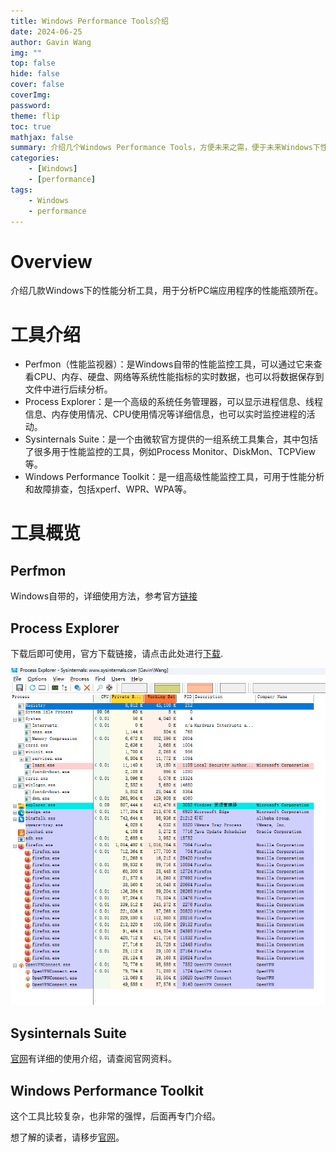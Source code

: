 ```yaml
---
title: Windows Performance Tools介绍
date: 2024-06-25
author: Gavin Wang
img: ""
top: false
hide: false
cover: false
coverImg:
password:
theme: flip
toc: true
mathjax: false
summary: 介绍几个Windows Performance Tools，方便未来之需，便于未来Windows下性能测试分析使用
categories:
    - [Windows]
    - [performance]
tags:
    - Windows
    - performance
---
```


# Overview

介绍几款Windows下的性能分析工具，用于分析PC端应用程序的性能瓶颈所在。

# 工具介绍

* Perfmon（性能监视器）：是Windows自带的性能监控工具，可以通过它来查看CPU、内存、硬盘、网络等系统性能指标的实时数据，也可以将数据保存到文件中进行后续分析。
* Process Explorer：是一个高级的系统任务管理器，可以显示进程信息、线程信息、内存使用情况、CPU使用情况等详细信息，也可以实时监控进程的活动。
* Sysinternals Suite：是一个由微软官方提供的一组系统工具集合，其中包括了很多用于性能监控的工具，例如Process Monitor、DiskMon、TCPView等。
* Windows Performance Toolkit：是一组高级性能监控工具，可用于性能分析和故障排查，包括xperf、WPR、WPA等。

# 工具概览

## Perfmon

Windows自带的，详细使用方法，参考官方[链接](https://techcommunity.microsoft.com/t5/ask-the-performance-team/windows-performance-monitor-overview/ba-p/375481)

## Process Explorer

下载后即可使用，官方下载链接，请点击此处进行[下载](https://learn.microsoft.com/zh-cn/sysinternals/downloads/process-explorer).

<img class="shadow" src="/img/in-post/windows/ProcessExplorer.png" width="800">


## Sysinternals Suite

[官网](https://learn.microsoft.com/zh-cn/sysinternals/)有详细的使用介绍，请查阅官网资料。

## Windows Performance Toolkit

这个工具比较复杂，也非常的强悍，后面再专门介绍。

想了解的读者，请移步[官网](https://learn.microsoft.com/zh-cn/windows-hardware/test/wpt/windows-performance-toolkit-technical-reference)。
